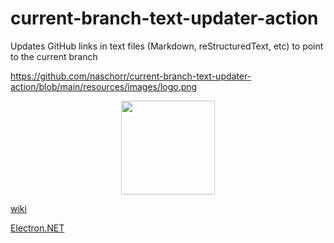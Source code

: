 # current-branch-text-updater-action
Updates GitHub links in text files (Markdown, reStructuredText, etc) to point to the current branch

https://github.com/naschorr/current-branch-text-updater-action/blob/main/resources/images/logo.png

<p align="center"><img src="https://raw.githubusercontent.com/naschorr/current-branch-text-updater-action/master/resources/images/logo.png" width="150"/></p>

[wiki](https://github.com/naschorr/current-branch-text-updater-action/wiki/Troubleshooting#restoring-drgss-backups)

[Electron.NET](https://github.com/ElectronNET/Electron.NET)
